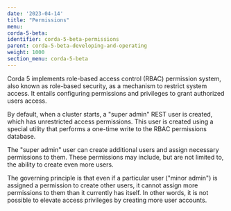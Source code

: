 ```yaml
---
date: '2023-04-14'
title: "Permissions"
menu:
corda-5-beta:
identifier: corda-5-beta-permissions
parent: corda-5-beta-developing-and-operating
weight: 1000
section_menu: corda-5-beta
---
```


Corda 5 implements role-based access control (RBAC) permission system, also known as role-based security, as a mechanism to restrict system access.
It entails configuring permissions and privileges to grant authorized users access.

By default, when a cluster starts, a "super admin" REST user is created, which has unrestricted access permissions.
This user is created using a special utility that performs a one-time write to the RBAC permissions database.

The "super admin" user can create additional users and assign necessary permissions to them.
These permissions may include, but are not limited to, the ability to create even more users.

The governing principle is that even if a particular user ("minor admin") is assigned a permission to create other users,
it cannot assign more permissions to them than it currently has itself.
In other words, it is not possible to elevate access privileges by creating more user accounts.
